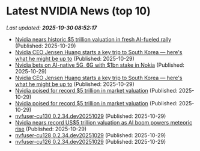 # Latest NVIDIA News (top 10)
_Last updated: **2025-10-30 08:52:17**_

- [Nvidia nears historic $5 trillion valuation in fresh AI-fueled rally](https://economictimes.indiatimes.com/tech/technology/nvidia-nears-historic-5-trillion-valuation-in-fresh-ai-fueled-rally/articleshow/124894741.cms) (Published: 2025-10-29)
- [Nvidia CEO Jensen Huang starts a key trip to South Korea — here's what he might be up to](https://biztoc.com/x/dbb0c5dc5f8ea69c) (Published: 2025-10-29)
- [Nvidia bets on AI-native 5G, 6G with $1bn stake in Nokia](https://biztoc.com/x/36f638d5be33f2af) (Published: 2025-10-29)
- [Nvidia CEO Jensen Huang starts a key trip to South Korea — here's what he might be up to](https://www.cnbc.com/2025/10/29/nvidia-ceo-jensen-huang-south-korea-trip-what-to-expect.html) (Published: 2025-10-29)
- [Nvidia poised for record $5 trillion in market valuation](https://biztoc.com/x/df096de2cf933dbd) (Published: 2025-10-29)
- [Nvidia poised for record $5 trillion in market valuation](https://www.channelnewsasia.com/business/nvidia-nears-historic-5-trillion-valuation-in-fresh-ai-fueled-rally-5432231) (Published: 2025-10-29)
- [nvfuser-cu130 0.2.34.dev20251029](https://pypi.org/project/nvfuser-cu130/0.2.34.dev20251029/) (Published: 2025-10-29)
- [Nvidia nears record US$5 trillion valuation as AI boom powers meteoric rise](https://www.channelnewsasia.com/world/nvidia-record-valuation-5-trillion-ai-boom-5432231) (Published: 2025-10-29)
- [nvfuser-cu128 0.2.34.dev20251029](https://pypi.org/project/nvfuser-cu128/0.2.34.dev20251029/) (Published: 2025-10-29)
- [nvfuser-cu126 0.2.34.dev20251029](https://pypi.org/project/nvfuser-cu126/0.2.34.dev20251029/) (Published: 2025-10-29)

